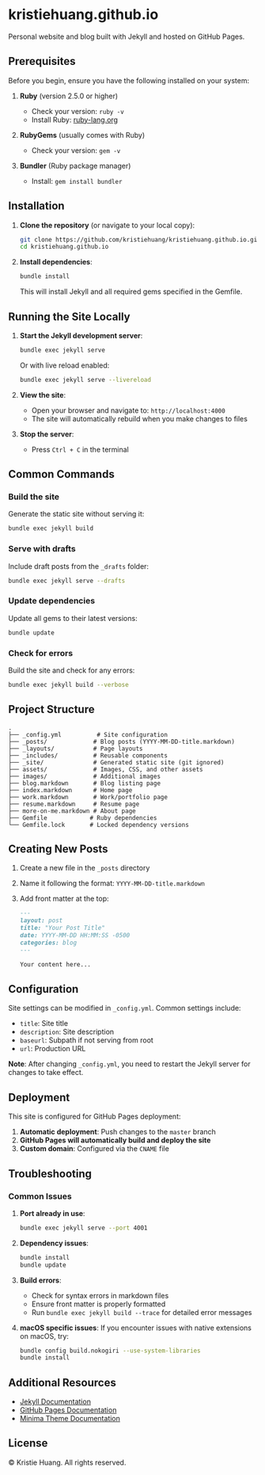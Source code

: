 # kristiehuang.github.io

Personal website and blog built with Jekyll and hosted on GitHub Pages.

## Prerequisites

Before you begin, ensure you have the following installed on your system:

1. **Ruby** (version 2.5.0 or higher)

   - Check your version: `ruby -v`
   - Install Ruby: [ruby-lang.org](https://www.ruby-lang.org/en/documentation/installation/)

2. **RubyGems** (usually comes with Ruby)

   - Check your version: `gem -v`

3. **Bundler** (Ruby package manager)
   - Install: `gem install bundler`

## Installation

1. **Clone the repository** (or navigate to your local copy):

   ```bash
   git clone https://github.com/kristiehuang/kristiehuang.github.io.git
   cd kristiehuang.github.io
   ```

2. **Install dependencies**:

   ```bash
   bundle install
   ```

   This will install Jekyll and all required gems specified in the Gemfile.

## Running the Site Locally

1. **Start the Jekyll development server**:

   ```bash
   bundle exec jekyll serve
   ```

   Or with live reload enabled:

   ```bash
   bundle exec jekyll serve --livereload
   ```

2. **View the site**:

   - Open your browser and navigate to: `http://localhost:4000`
   - The site will automatically rebuild when you make changes to files

3. **Stop the server**:
   - Press `Ctrl + C` in the terminal

## Common Commands

### Build the site

Generate the static site without serving it:

```bash
bundle exec jekyll build
```

### Serve with drafts

Include draft posts from the `_drafts` folder:

```bash
bundle exec jekyll serve --drafts
```

### Update dependencies

Update all gems to their latest versions:

```bash
bundle update
```

### Check for errors

Build the site and check for any errors:

```bash
bundle exec jekyll build --verbose
```

## Project Structure

```
.
├── _config.yml          # Site configuration
├── _posts/             # Blog posts (YYYY-MM-DD-title.markdown)
├── _layouts/           # Page layouts
├── _includes/          # Reusable components
├── _site/              # Generated static site (git ignored)
├── assets/             # Images, CSS, and other assets
├── images/             # Additional images
├── blog.markdown       # Blog listing page
├── index.markdown      # Home page
├── work.markdown       # Work/portfolio page
├── resume.markdown     # Resume page
├── more-on-me.markdown # About page
├── Gemfile            # Ruby dependencies
└── Gemfile.lock       # Locked dependency versions
```

## Creating New Posts

1. Create a new file in the `_posts` directory
2. Name it following the format: `YYYY-MM-DD-title.markdown`
3. Add front matter at the top:

   ```markdown
   ---
   layout: post
   title: "Your Post Title"
   date: YYYY-MM-DD HH:MM:SS -0500
   categories: blog
   ---

   Your content here...
   ```

## Configuration

Site settings can be modified in `_config.yml`. Common settings include:

- `title`: Site title
- `description`: Site description
- `baseurl`: Subpath if not serving from root
- `url`: Production URL

**Note**: After changing `_config.yml`, you need to restart the Jekyll server for changes to take effect.

## Deployment

This site is configured for GitHub Pages deployment:

1. **Automatic deployment**: Push changes to the `master` branch
2. **GitHub Pages will automatically build and deploy the site**
3. **Custom domain**: Configured via the `CNAME` file

## Troubleshooting

### Common Issues

1. **Port already in use**:

   ```bash
   bundle exec jekyll serve --port 4001
   ```

2. **Dependency issues**:

   ```bash
   bundle install
   bundle update
   ```

3. **Build errors**:

   - Check for syntax errors in markdown files
   - Ensure front matter is properly formatted
   - Run `bundle exec jekyll build --trace` for detailed error messages

4. **macOS specific issues**:
   If you encounter issues with native extensions on macOS, try:
   ```bash
   bundle config build.nokogiri --use-system-libraries
   bundle install
   ```

## Additional Resources

- [Jekyll Documentation](https://jekyllrb.com/docs/)
- [GitHub Pages Documentation](https://docs.github.com/en/pages)
- [Minima Theme Documentation](https://github.com/jekyll/minima)

## License

© Kristie Huang. All rights reserved.

